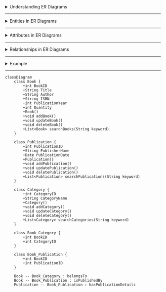 <details>
<summary>Understanding ER Diagrams</summary>

---

- ER (Entity-Relationship) Diagrams are visual representations used in database design to illustrate the logical structure and relationships between entities in a system.
  
- ER Diagrams help in conceptualizing and designing databases by providing a clear overview of entities, their attributes, and the relationships between them.

- **Components of ER Diagrams:**
  - **Entities:** Represent real-world objects or concepts, such as people, places, or things, with attributes describing them.
  - **Relationships:** Show connections and interactions between entities, defining how they are related to each other.
  - **Attributes:** Characteristics or properties of entities that provide further details about them.

- ER Diagrams serve as a blueprint for database implementation, aiding in better understanding, communication, and maintenance of the database structure.

- ER Diagrams use symbols and notations to depict entities, attributes, and relationships, making it easier to visualize database designs.

</details>

---

<details>
<summary>Entities in ER Diagrams</summary>

---

# Entities in ER Diagrams

- Entities represent real-world objects, concepts, or things within a system that are identifiable and distinguishable.
  
- Entities can include various elements such as Students, Books, Employees, Customers, etc.
  
- Entities are typically depicted as rectangles in ER Diagrams.
  - Each entity has attributes that describe its properties or characteristics.
  - Entities are identified uniquely by their primary keys in a database.
  
- Entities form the core components of a database schema, defining the structure of data storage.

- Entities facilitate organizing and categorizing information in the database system.

</details>

---

<details>
<summary>Attributes in ER Diagrams</summary>

---


# Attributes in ER Diagrams

- Attributes are properties or characteristics that describe entities in a database.
  
- **Types of Attributes:**
  - *Simple Attributes:* Represent single atomic values (e.g., Name, Age).
  - *Composite Attributes:* Composed of multiple smaller attributes (e.g., Address: Street, City, Zip Code).
  - *Derived Attributes:* Calculated or derived from other attributes (e.g., Age can be derived from Date of Birth).
  
- **Examples of Attributes:**
  - Attributes could be Name, ID, ISBN, Title, Author, Quantity, etc.

- Attributes are usually depicted as ovals connected to respective entities.
  
- Attributes provide details and specific information about entities, defining their characteristics.
  
- Attributes help in organizing and storing data efficiently within the database.

</details>

---

<details>
<summary>Relationships in ER Diagrams</summary>

---


#### Relationships in ER Diagrams

- Relationships establish connections and associations between entities in a database system.
  
- **Types of Relationships:**
  - *One-to-One (1:1):* Each entity in the relationship is associated with only one entity in the other side.
  - *One-to-Many (1:M):* One entity in a relationship is associated with multiple entities in the other side.
  - *Many-to-Many (M:N):* Entities on both sides can be associated with multiple entities on the other side.

- Example: A Student borrows many Books; a Book can be borrowed by many Students.

- Relationships are typically depicted as diamonds connected to related entities.
  
- Relationships define how entities interact and relate to each other in a database schema.
  
- Relationships establish the logical connections between entities, shaping the database structure.

</details>

---

<details>
<summary>Example</summary>


If the Diagram below does not load, press Ctrl+Shift+R (Hard refresh). If it still causes issues use [this](https://mermaid.ink/img/pako:eNp9UkFugzAQ_Irlc_IBbhDSFqUCSmilSEjVBrbBCtiVMQcE_L2GlEIDxKf17DIzzLqmsUiQGhSlzeAiIY840cfyvAOpb3V_F-Lq2MRxQ-IfRjhkKkPyYQa7FzMYYbNUqZBz3Dla7hz1y3PGYlBM8BOC7ETG5lsJXDFVjWgb8Vvhv1uvzs4MHc-dWp3QLTjuu0WK0oUcH3qxQSGxzXB_J6sV989ecJpq7vTsRchqQXBozfX-GLuwP5doJ6k_HVbVhtZ_vpV0VijnoS2ykqbZbpv6zrFBzpgJfilCMRltu9FmbsYgrBi2kFjVfJfrH6ZQTBeEClhW0A3NUebAEv2M-z-NqEoxx4gaukxAXiMa8VbPQanEseIxNZQscUPL70RH-fvwqfEFWYHtDwNY5EM) image link.


```mermaid
erDiagram
    BOOK {
        BookID INT PK
        Title VARCHAR
        Author VARCHAR
        ISBN VARCHAR
        PublicationYear INT
        Quantity INT
    }

    PUBLICATION {
        PublicationID INT PK
        PublisherName VARCHAR
        PublicationDate DATE
    }

    CATEGORY {
        CategoryID INT PK
        CategoryName VARCHAR
    }

    BOOK_CATEGORY {
        BookID INT FK
        CategoryID INT FK
    }

    BOOK_PUBLICATION {
        BookID INT FK
        PublicationID INT FK
    }

    BOOK ||--|{ BOOK_CATEGORY : belongsTo
    BOOK }|--|| BOOK_PUBLICATION : isPublishedBy
    PUBLICATION }|--|| BOOK_PUBLICATION : hasPublicationDetails
```

</details>

<!-- https://www.mermaidchart.com/app/projects/21030e5e-873f-4377-bb62-3dae3e10870f/diagrams/b2b98989-b71a-43ac-b539-a27454399c7e/version/v0.1/edit -->

---

```mermaid
classDiagram
    class Book {
        +int BookID
        +String Title
        +String Author
        +String ISBN
        +int PublicationYear
        +int Quantity
        +Book()
        +void addBook()
        +void updateBook()
        +void deleteBook()
        +List<Book> searchBooks(String keyword)
    }

    class Publication {
        +int PublicationID
        +String PublisherName
        +Date PublicationDate
        +Publication()
        +void addPublication()
        +void updatePublication()
        +void deletePublication()
        +List<Publication> searchPublications(String keyword)
    }

    class Category {
        +int CategoryID
        +String CategoryName
        +Category()
        +void addCategory()
        +void updateCategory()
        +void deleteCategory()
        +List<Category> searchCategories(String keyword)
    }

    class Book_Category {
        +int BookID
        +int CategoryID
    }

    class Book_Publication {
        +int BookID
        +int PublicationID
    }

    Book -- Book_Category : belongsTo
    Book -- Book_Publication : isPublishedBy
    Publication -- Book_Publication : hasPublicationDetails

```

